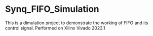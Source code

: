 # Synq_FIFO_Simulation
This is a dimulation project to demonstrate the working of FIFO and its control signal. Performed on Xilinx Vivado 2023.1